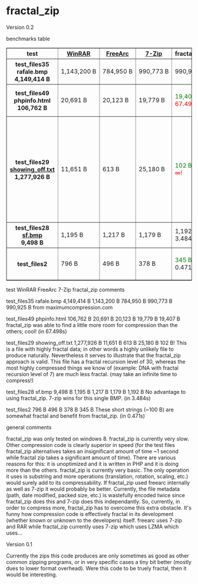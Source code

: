 # fractal_zip

Version 0.2

benchmarks table

<table border="1">
<thead>
<tr>
<th scope="col">test</th>
<th scope="col"><a href="https://rarlab.com/">WinRAR</a></th>
<th scope="col"><a href="https://sourceforge.net/projects/freearc/">FreeArc</a></th>
<th scope="col"><a href="https://www.7-zip.org/">7-Zip</a></th>
<th scope="col">fractal_zip</th>
<th scope="col">comments</th>
</tr>
</thead>
<tbody>
<th scope="row">test_files35<br>rafale.bmp<br>4,149,414&nbsp;B</th>
<td>1,143,200&nbsp;B</td>
<td>784,950&nbsp;B</td>
<td>990,773&nbsp;B</td>
<td>990,925&nbsp;B</td>
<td>from <a href="https://www.maximumcompression.com/data/files/index.html">maximumcompression.com</a></td>
<tr>
<th scope="row">test_files49<br>phpinfo.html<br>106,762&nbsp;B</th>
<td>20,691&nbsp;B</td>
<td>20,123&nbsp;B</td>
<td>19,779&nbsp;B</td>
<td><span style="color: green;">19,407&nbsp;B</span><br><span style="color: red;">67.498s</span></td>
<td>fractal_zip was able to find a little more room for compression than the others; cool!</td>
</tr>
<tr>
<th scope="row">test_files29<br><a href="#">showing_off.txt</a><br>1,277,926&nbsp;B</th>
<td>11,651&nbsp;B</td>
<td>613&nbsp;B</td>
<td>25,180&nbsp;B</td>
<td><span style="color: green;">102&nbsp;B!<br><span style="color: red;">&infin;!</span></td>
<td>This is a file with highly fractal data; in other words a highly unlikely file to produce naturally. Nevertheless it serves to illustrate that the fractal_zip approach is valid. This file has a fractal recursion level of 30, whereas the most highly compressed things we know of (example: <abbr title="Deoxyribonucleic acid">DNA</abbr> with fractal recursion level of 7) are much less fractal.</td>
</tr>
<tr>
<th scope="row">test_files28<br><a href="#">sf.bmp</a><br>9,498&nbsp;B</th>
<td>1,195&nbsp;B</td>
<td>1,217&nbsp;B</td>
<td>1,179&nbsp;B</td>
<td>1,192&nbsp;B<br>3.484s</td>
<td>No advantage to using fractal_zip. 7-zip wins for this single BMP.</td>
</tr>
<tr>
<th scope="row">test_files2</th>
<td>796&nbsp;B</td>
<td>496&nbsp;B</td>
<td>378&nbsp;B</td>
<td><span style="color: green;">345&nbsp;B</span><br>0.471s</td>
<td>These short strings (~100&nbsp;B) are somewhat fractal and benefit from fractal_zip.</td>
</tr>
</tbody>
</table>

test 	        WinRAR 	      FreeArc 	  7-Zip 	    fractal_zip 	comments

test_files35
rafale.bmp
4,149,414 B 	1,143,200 B 	784,950 B 	990,773 B 	990,925 B
from maximumcompression.com

test_files49
phpinfo.html
106,762 B 	  20,691 B 	    20,123 B 	  19,779 B 	  19,407 B
fractal_zip was able to find a little more room for compression than the others; cool! (in 67.498s)

test_files29
showing_off.txt
1,277,926 B 	11,651 B 	    613 B 	    25,180 B 	  102 B!
This is a file with highly fractal data; in other words a highly unlikely file to produce naturally. Nevertheless it serves to illustrate that the fractal_zip approach is valid. This file has a fractal recursion level of 30, whereas the most highly compressed things we know of (example: DNA with fractal recursion level of 7) are much less fractal. (may take an infinite time to compress!)

test_files28
sf.bmp
9,498 B 	    1,195 B 	    1,217 B 	  1,179 B 	  1,192 B   No advantage to using fractal_zip. 7-zip wins for this single BMP. (in 3.484s)

test_files2 	796 B 	      496 B 	    378 B 	    345 B     These short strings (~100 B) are somewhat fractal and benefit from fractal_zip. (in 0.471s)
 	

general comments

fractal_zip was only tested on windows 8.
fractal_zip is currently very slow. Other compression code is clearly superior in speed (for the test files fractal_zip alternatives takes an insignificant amount of time ~1 second while fractal zip takes a significant amount of time). There are various reasons for this: it is unoptimized and it is written in PHP and it is doing more than the others.
fractal_zip is currently very basic. The only operation it uses is substring and more operations (translation, rotation, scaling, etc.) would surely add to its compressability.
If fractal_zip used freearc internally as well as 7-zip it would probably be better.
Currently, the file metadata (path, date modified, packed size, etc.) is wastefully encoded twice since fractal_zip does this and 7-zip does this independantly. So, currently, in order to compress more, fractal_zip has to overcome this extra obstacle.
It's funny how compression code is effectively fractal in its development (whether known or unknown to the developers) itself. freearc uses 7-zip and RAR while fractal_zip currently uses 7-zip which uses LZMA which uses...

Version 0.1

Currently the zips this code produces are only sometimes as good as other common zipping programs, or in very specific cases a tiny
bit better (mostly dues to lower format overhead). Were this code to be truely fractal, then it would be interesting.
